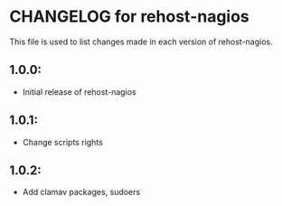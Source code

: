 # CHANGELOG for rehost-nagios

This file is used to list changes made in each version of rehost-nagios.

## 1.0.0:

* Initial release of rehost-nagios

## 1.0.1:

* Change scripts rights

## 1.0.2:

* Add clamav packages, sudoers

